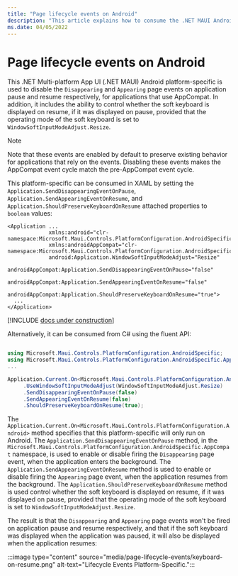 ```yaml
---
title: "Page lifecycle events on Android"
description: "This article explains how to consume the .NET MAUI Android platform-specific that disables the Disappearing and Appearing page events on application pause and resume, respectively."
ms.date: 04/05/2022
---
```


# Page lifecycle events on Android

This .NET Multi-platform App UI (.NET MAUI) Android platform-specific is used to disable the `Disappearing` and `Appearing` page events on application pause and resume respectively, for applications that use AppCompat. In addition, it includes the ability to control whether the soft keyboard is displayed on resume, if it was displayed on pause, provided that the operating mode of the soft keyboard is set to `WindowSoftInputModeAdjust.Resize`.

> [!NOTE]
> Note that these events are enabled by default to preserve existing behavior for applications that rely on the events. Disabling these events makes the AppCompat event cycle match the pre-AppCompat event cycle.

This platform-specific can be consumed in XAML by setting the `Application.SendDisappearingEventOnPause`, `Application.SendAppearingEventOnResume`, and `Application.ShouldPreserveKeyboardOnResume` attached properties to `boolean` values:

```xaml
<Application ...
             xmlns:android="clr-namespace:Microsoft.Maui.Controls.PlatformConfiguration.AndroidSpecific;assembly=Microsoft.Maui.Controls"
             xmlns:androidAppCompat="clr-namespace:Microsoft.Maui.Controls.PlatformConfiguration.AndroidSpecific.AppCompat;assembly=Microsoft.Maui.Controls"
             android:Application.WindowSoftInputModeAdjust="Resize"
             androidAppCompat:Application.SendDisappearingEventOnPause="false"
             androidAppCompat:Application.SendAppearingEventOnResume="false"
             androidAppCompat:Application.ShouldPreserveKeyboardOnResume="true">
  ...
</Application>
```

[!INCLUDE [docs under construction](~/includes/preview-note.md)]

Alternatively, it can be consumed from C# using the fluent API:

```csharp

using Microsoft.Maui.Controls.PlatformConfiguration.AndroidSpecific;
using Microsoft.Maui.Controls.PlatformConfiguration.AndroidSpecific.AppCompat;
...

Application.Current.On<Microsoft.Maui.Controls.PlatformConfiguration.Android>()
     .UseWindowSoftInputModeAdjust(WindowSoftInputModeAdjust.Resize)
     .SendDisappearingEventOnPause(false)
     .SendAppearingEventOnResume(false)
     .ShouldPreserveKeyboardOnResume(true);
```

The `Application.Current.On<Microsoft.Maui.Controls.PlatformConfiguration.Android>` method specifies that this platform-specific will only run on Android. The `Application.SendDisappearingEventOnPause` method, in the `Microsoft.Maui.Controls.PlatformConfiguration.AndroidSpecific.AppCompat` namespace, is used to enable or disable firing the `Disappearing` page event, when the application enters the background. The `Application.SendAppearingEventOnResume` method is used to enable or disable firing the `Appearing` page event, when the application resumes from the background. The `Application.ShouldPreserveKeyboardOnResume` method is used control whether the soft keyboard is displayed on resume, if it was displayed on pause, provided that the operating mode of the soft keyboard is set to `WindowSoftInputModeAdjust.Resize`.

The result is that the `Disappearing` and `Appearing` page events won't be fired on application pause and resume respectively, and that if the soft keyboard was displayed when the application was paused, it will also be displayed when the application resumes:

:::image type="content" source="media/page-lifecycle-events/keyboard-on-resume.png" alt-text="Lifecycle Events Platform-Specific.":::
